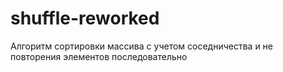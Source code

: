 # shuffle-reworked
Алгоритм сортировки массива с учетом соседничества и не повторения элементов последовательно
